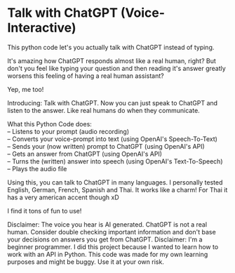 # Talk with ChatGPT (Voice-Interactive)
This python code let's you actually talk with ChatGPT instead of typing.

It's amazing how ChatGPT responds almost like a real human, right?
But don't you feel like typing your question and then reading it's answer greatly worsens this feeling of having a real human assistant?

Yep, me too!

Introducing: Talk with ChatGPT. 
Now you can just speak to ChatGPT and listen to the answer. Like real humans do when they communicate.

What this Python Code does:  
– Listens to your prompt (audio recording)  
– Converts your voice-prompt into text (using OpenAI's Speech-To-Text)  
– Sends your (now written) prompt to ChatGPT (using OpenAI's API)  
– Gets an answer from ChatGPT (using OpenAI's API)  
– Turns the (written) answer into speech (using OpenAI's Text-To-Speech)  
– Plays the audio file


Using this, you can talk to ChatGPT in many languages. I personally tested English, German, French, Spanish and Thai. It works like a charm! For Thai it has a very american accent though xD

I find it tons of fun to use!


Disclaimer: The voice you hear is AI generated. ChatGPT is not a real human. Consider double checking important information and don't base your decisions on answers you get from ChatGPT.
Disclaimer: I'm a beginner programmer. I did this project because I wanted to learn how to work with an API in Python. This code was made for my own learning purposes and might be buggy. Use it at your own risk.
